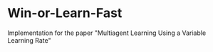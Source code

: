 # Win-or-Learn-Fast
Implementation for the paper "Multiagent Learning Using a Variable Learning Rate"
